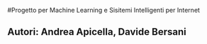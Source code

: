 #Progetto per Machine Learning e Sisitemi Intelligenti per Internet

## Autori: Andrea Apicella, Davide Bersani 

